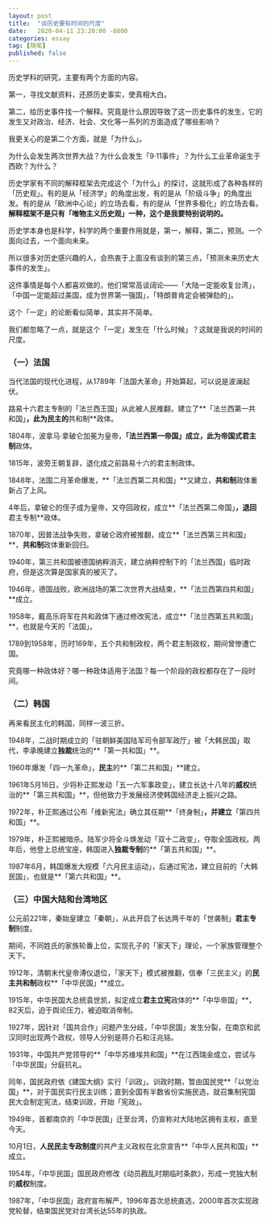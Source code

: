 ```yaml
---
layout: post
title:  "谈历史要有时间的尺度"
date:   2020-04-11 23:20:00 -0800
categories: essay
tag: [随笔]
published: false
---
```


历史学科的研究，主要有两个方面的内容。

第一，寻找文献资料，还原历史事实，使真相大白。

第二，给历史事件找一个解释。究竟是什么原因导致了这一历史事件的发生，它的发生又对政治、经济、社会、文化等一系列的方面造成了哪些影响？

我更关心的是第二个方面，就是「为什么」。

为什么会发生两次世界大战？为什么会发生「9·11事件」？为什么工业革命诞生于西欧？为什么？

历史学家有不同的解释框架去完成这个「为什么」的探讨，这就形成了各种各样的「历史观」。有的是从「经济学」的角度出发，有的是从「阶级斗争」的角度出发。有的是从「欧洲中心论」的立场去看，有的是从「世界多极化」的立场去看。**解释框架不是只有「唯物主义历史观」一种，这个是我要特别说明的。**

历史学本身也是科学，科学的两个重要作用就是，第一，解释，第二，预测。一个面向过去，一个面向未来。

所以很多对历史感兴趣的人，会热衷于上面没有谈到的第三点，「预测未来历史大事件的发生」。

这件事情是每个人都喜欢做的，他们常常高谈阔论——「大陆一定能收复台湾」，「中国一定能超过美国，成为世界第一强国」，「特朗普肯定会被弹劾的」。

这个「一定」的论断看似简单，其实并不简单。

我们都忽略了一点，就是这个「一定」发生在「什么时候」？这就是我说的时间的尺度。

### （一）法国

当代法国的现代化进程，从1789年「法国大革命」开始算起，可以说是波澜起伏。

路易十六君主专制的「法兰西王国」从此被人民推翻，建立了**「法兰西第一共和国」**，此为民主的**共和制**政体。

1804年，波拿马·拿破仑加冕为皇帝，**「法兰西第一帝国」**成立，此为帝国式**君主制**政体。

1815年，波旁王朝复辟，退化成之前路易十六的君主制政体。

1848年，法国二月革命爆发，**「法兰西第二共和国」**又建立，**共和制**政体重新占了上风。

4年后，拿破仑的侄子成为皇帝，又夺回政权，成立**「法兰西第二帝国」**，退回**君主专制**政体。

1870年，因普法战争失败，拿破仑政府被推翻，成立**「法兰西第三共和国」**，**共和制**政体重新回归。

1940年，第三共和国被德国纳粹消灭，建立纳粹控制下的「法兰西国」临时政府，但是这次算是国家真的被灭了。

1946年，德国战败，欧洲战场的第二次世界大战结束，**「法兰西第四共和国」**成立。

1958年，戴高乐将军在共和政体下通过修改宪法，成立**「法兰西第五共和国」**，也就是今天的「法国」。

1789到1958年，历时169年，五个共和制政权，两个君主制政权，期间曾惨遭亡国。

究竟哪一种政体好？哪一种政体适用于法国？每一个阶段的政权都存在了一段时间。

### （二）韩国

再来看民主化的韩国，同样一波三折。

1948年，二战时期成立的「驻朝鲜美国陆军司令部军政厅」被「大韩民国」取代，李承晚建立**独裁**统治的**「第一共和国」**。

1960年爆发「四一九革命」，**民主**的**「第二共和国」**建立。

1961年5月16日，少将朴正熙发动「五一六军事政变」，建立长达十八年的**威权**统治的**「第三共和国」**，但他致力于发展经济使韩国经济走上振兴之路。

1972年，朴正熙通过公布「维新宪法」确立其任期**「终身制」**，并建立**「第四共和国」**。

1979年，朴正熙被暗杀。陆军少将全斗焕发动「双十二政变」，夺取全国政权。两年后，他登上总统宝座，韩国进入**独裁专制**的**「第五共和国」**。

1987年6月，韩国爆发大规模「六月民主运动」，后通过宪法，建立目前的「大韩民国」，也就是**「第六共和国」**。

### （三）中国大陆和台湾地区

公元前221年，秦始皇建立「秦朝」，从此开启了长达两千年的「世袭制」**君主专制**制度。

期间，不同姓氏的家族轮番上位，实现孔子的「家天下」理论，一个家族管理整个天下。

1912年，清朝末代皇帝溥仪退位，「家天下」模式被推翻，信奉「三民主义」的**民主共和制**政权**「中华民国」**成立。

1915年，中华民国大总统袁世凯，拟定成立**君主立宪**政体的**「中华帝国」**，82天后，迫于舆论压力，被迫取消帝制。

1927年，因针对「国共合作」问题产生分歧，「中华民国」发生分裂，在南京和武汉同时出现两个政权，领导人分别是蒋介石和汪兆铭。

1931年，中国共产党领导的**「中华苏维埃共和国」**在江西瑞金成立，尝试与「中华民国」分庭抗礼。

同年，国民政府依《建国大纲》实行「训政」。训政时期，暂由国民党**「以党治国」**，对于国民实行民主训练；直到全国有半数省份实施民选，就召集制宪国民大会制定宪法，结束训政，开始「宪政」。

1949年，首都南京的「中华民国」迁至台湾，仍宣称对大陆地区拥有主权，直至今天。

10月1日，**人民民主专政制度**的共产主义政权在北京宣告**「中华人民共和国」**成立。

1954年，「中华民国」国民政府修改《动员戡乱时期临时条款》，形成一党独大制的**威权**制度。

1987年，「中华民国」政府宣布解严，1996年首次总统直选，2000年首次实现政党轮替，结束国民党对台湾长达55年的执政。


